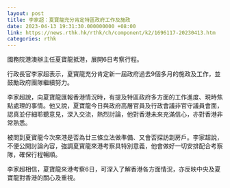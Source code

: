 ```yaml
---
layout: post
title: 李家超：夏寶龍充分肯定特區政府工作及施政
date: 2023-04-13 19:31:30.000000000 +08:00
link: https://news.rthk.hk/rthk/ch/component/k2/1696117-20230413.htm
categories: rthk
---
```


國務院港澳辦主任夏寶龍抵港，展開6日考察行程。

行政長官李家超表示，夏寶龍充分肯定新一屆政府過去9個多月的施政及工作，並鼓勵政府團隊繼續努力。

李家超說，向夏寶龍匯報香港情況時，有提及特區政府多方面的工作進度、現時焦點處理的事情。他又說，夏寶龍今日與政府高層官員及行政會議非官守議員會面，認真並仔細聆聽意見，深入交流，熱烈討論，他對香港未來充滿信心，亦對香港非常熟悉。

被問到夏寶龍今次來港是否為廿三條立法做準備、又會否探訪劏房戶。李家超說，不便公開討論內容，強調夏寶龍來港考察具特別意義，他會做好一切安排配合考察隊，確保行程暢順。

李家超相信，夏寶龍來港考察6日，可深入了解香港各方面情況，亦反映中央及夏寶龍對香港的關心及重視。
